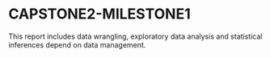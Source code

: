 # CAPSTONE2-MILESTONE1
This report includes data wrangling, exploratory data analysis and statistical inferences depend on data management.
